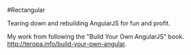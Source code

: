 #Rectangular

Tearing down and rebuilding AngularJS for fun and profit.

My work from following the "Build Your Own AngularJS" book. http://teropa.info/build-your-own-angular.

